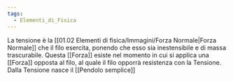 ```yaml
---
tags:
  - Elementi_di_Fisica
---
```

La tensione è la [[01.02 Elementi di fisica/Immagini/Forza Normale|Forza Normale]] che il filo esercita, ponendo che esso sia inestensibile e di massa trascurabile.
Questa [[Forza]] esiste nel momento in cui si applica una [[Forza]] opposta al filo, al quale il filo opporrà resistenza con la Tensione.
Dalla Tensione nasce il [[Pendolo semplice]]